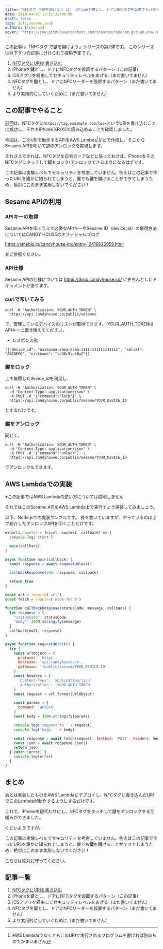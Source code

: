 ```yaml
---
title: "NFCタグ で鍵を開けよう（2） iPhoneを鍵とし、ドアにNFCタグを設置するパターン"
date: 2019-04-01T15:11:25+09:00
draft: false
tags: [nfc,sesame,ios]
authors: [tokorom]
cover: "https://raw.githubusercontent.com/tokorom/tokorom.github.com/images/images/sesame.png"
---
```


この記事は「NFCタグ で鍵を開けよう」シリーズの第2弾です。
このシリーズは以下５つの記事に分けられて投稿予定です。

1. [NFCタグにURIを書き込む](https://www.tokoro.me/posts/nfc-iphone-1/)
2. iPhoneを鍵とし、ドアにNFCタグを設置するパターン（この記事）
3. iOSアプリを経由してセキュリティレベルをあげる（まだ書いてません）
4. NFCタグを鍵とし、ドアにNFCリーダーを設置するパターン（まだ書いてません）
5. より実用的にしていくために（まだ書いてません）

## この記事でやること

[前回](https://www.tokoro.me/posts/nfc-iphone-1/)は、NFCタグに`https://tag.exsample.com/lock`というURIを書き込むことに成功し、それをiPhone XR/XSで読み込めることを確認しました。

今回は、このURIで動作するAPIをAWS Lambda[^lambda]などで作成し、そこからSesame APIを叩いて鍵のアンロックを実現します。

それさえできれば、NFCタグを自宅のドアなどに貼っておけば、iPhoneをそのNFCタグにタッチして鍵をロック/アンロックできるようになるはずです。

<div class='alert alert-danger'><span class="fa fa-warning"></span>
この記事は実験レベルでセキュリティを考慮していません。例えばこの記事で作ったURLを誰かに知られてしまうと、誰でも鍵を開けることができてしまうため、絶対にこのまま実用しないでください！
</div>

[^lambda]: AWS LambdaでなくともこのURIで実行されるプログラムを書ければ別のものでかまいません

## Sesame APIの利用

### APIキーの取得

Sesame APIを叩くうえで必要なAPIキーやSesame ID（device_id）の取得方法についてはCANDY HOUSEのオフィシャルブログ

https://ameblo.jp/candyhouse-inc/entry-12416936959.html

をご参照ください。

### API仕様

Sesame APIの仕様については https://docs.candyhouse.co/ にきちんとしたドキュメントがあります。

### curlで叩いてみる

``` 
curl -H "Authorization: YOUR_AUTH_TOKEN" \
  https://api.candyhouse.co/public/sesames
```

で、管理しているデバイスのリストが取得できます。
YOUR_AUTH_TOKENはAPIキーに置き換えてください。

- レスポンス例

```
[{"device_id": "aaaaaaaa-aaaa-aaaa-1111-111111111111", "serial": "ABCDEFG", "nickname": "\u30c9\u30a2"}]
```

### 鍵をロック

上で取得したdevice_idを利用し、

```
curl -H "Authorization: YOUR_AUTH_TOKEN" \
  -H "Content-Type: application/json" \
  -X POST -d '{"command":"lock"}' \
  https://api.candyhouse.co/public/sesame/YOUR_DEVICE_ID
``` 

とするだけです。

### 鍵をアンロック

同じく、

```
curl -H "Authorization: YOUR_AUTH_TOKEN" \
  -H "Content-Type: application/json" \
  -X POST -d '{"command":"unlock"}' \
  https://api.candyhouse.co/public/sesame/YOUR_DEVICE_ID
``` 

でアンロックもできます。

## AWS Lambdaでの実装

※この記事ではAWS Lambdaの使い方については説明しません

それではこのSesame APIをAWS Lambda上で実行すよう実装してみましょう。

以下、Node.jsでの実装サンプルです。
長々書いていますが、やっているのは上で紹介したアンロックAPIを叩くことだけです。

```js
exports.handler = (event, context, callback) => {
  console.log('start')

  main(callback)
}

async function main(callback) {
  const response = await requestUnlock()

  callbackResponse(200, response, callback)

  return true
}

const url = require('url')
const fetch = require('node-fetch')

function callbackResponse(statusCode, message, callback) {
  let response = {
    "statusCode": statusCode,
    "body": JSON.stringify(message)
  }
  callback(null, response)
}

async function requestUnlock() {
  try {
    const urlObject = {
      protocol: 'https',
      hostname: 'api.candyhouse.co',
      pathname: '/public/sesame/YOUR_DEVICE_ID'
    }
    const headers = {
      'Content-Type': 'application/json',
      'Authorization': 'YOUR_AUTH_TOKEN'
    }
    const request = url.format(urlObject)

    const params = {
      command: 'unlock'
    }
    const body = JSON.stringify(params)

    console.log('request to ' + request)
    console.log('body: ' + body)

    const response = await fetch(request, {method: 'POST', headers: headers, body: body})
    const json = await response.json()
    return json
  } catch (error) {
    console.log(error)
  }
}
```

## まとめ

あとは実装したものをAWS Lambdaにデプロイし、NFCタグに書き込んだURIでこのLambdaが動作するようにするだけです。

これで、iPhoneを鍵代わりにし、NFCタグをタッチして鍵をアンロックする仕組みができました。

くどいようですが、

<div class='alert alert-danger'><span class="fa fa-warning"></span>
この記事は実験レベルでセキュリティを考慮していません。例えばこの記事で作ったURLを誰かに知られてしまうと、誰でも鍵を開けることができてしまうため、絶対にこのまま実用しないでください！
</div>

こちらは絶対に守ってください。

## 記事一覧

1. [NFCタグにURIを書き込む](https://www.tokoro.me/posts/nfc-iphone-1/)
2. iPhoneを鍵とし、ドアにNFCタグを設置するパターン（この記事）
3. iOSアプリを経由してセキュリティレベルをあげる（まだ書いてません）
4. NFCタグを鍵とし、ドアにNFCリーダーを設置するパターン（まだ書いてません）
5. より実用的にしていくために（まだ書いてません）
